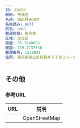 ```yaml
---
ID: ibG9X
総称: 天満宮
名称: 西新井天満宮
名称読み: null
別名: null
都道府県: 東京都
区域: 足立区
緯度: 35.7840683
経度: 139.7737538
郵便番号: 1230841
住所: 東京都足立区西新井５丁目２６−３
---
```


## その他

### 参考URL

| URL | 説明          |
| --- | ------------- |
|     | OpenStreetMap |
